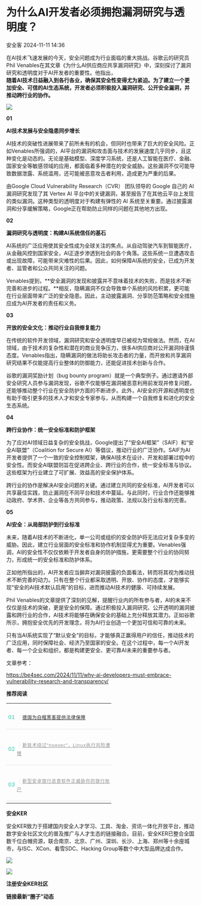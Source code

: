 #  为什么AI开发者必须拥抱漏洞研究与透明度？   
 安全客   2024-11-11 14:36  
  
在AI技术飞速发展的今天，安全问题成为行业面临的重大挑战。谷歌云的研究员Phil Venables在其文章《为什么AI供应商应共享漏洞研究》中，深刻探讨了漏洞研究和透明度对于AI开发者的重要性。他指出，  
**随着AI技术日益融入到各行各业，确保其安全性变得尤为紧迫。为了建立一个更加安全、可信的AI生态系统，开发者必须积极投入漏洞研究、公开安全漏洞，并推动跨行业的协作。**  
  
  
![](https://mmbiz.qpic.cn/sz_mmbiz_jpg/Ok4fxxCpBb7NElN0W1vCtOJ7IzzC67F7KR3LYw5SKxaTlmlEEV5gkYWrHkyZeC8iaUwDudupdQhwicXJSqd5XWlQ/640?wx_fmt=jpeg&from=appmsg "")  
  
  
**01**  
  
**AI技术发展与安全隐患同步增长**  
  
  
AI技术的突破性进展带来了前所未有的机会，但同时也带来了巨大的安全风险。正如Venables所强调的，AI平台的漏洞和攻击面与技术的发展速度几乎同步，且这种变化是动态的。无论是基础模型、深度学习系统，还是人工智能在医疗、金融、国家安全等敏感领域的应用，都面临着多种潜在的安全威胁。这些漏洞不仅可能导致数据泄露、系统滥用，还可能被恶意攻击者利用，造成更为严重的后果。  
  
  
由Google Cloud Vulnerability Research（CVR） 团队领导的 Google 自己的 AI 漏洞研究发现了其 Vertex AI 平台中的关键漏洞，甚至报告了在其他云平台上发现的类似漏洞。这种类型的透明度对于构建有弹性的 AI 系统至关重要。通过披露漏洞和分享缓解策略，Google正在帮助防止同样的问题在其他地方出现。  
  
  
**02**  
  
**漏洞研究与透明度：构建AI系统信任的基石**  
  
  
AI系统的广泛应用使其安全性成为全球关注的焦点。从自动驾驶汽车到智能医疗，从金融风控到国家安全，AI正逐步渗透到社会的各个角落。这些系统一旦遭遇攻击或出现故障，可能带来灾难性的后果。因此，如何保障AI系统的安全，已成为开发者、监管者和公众共同关注的问题。  
  
  
Venables提到，**安全漏洞的发现和披露并不意味着技术的失败，而是技术不断完善和进步的过程。**相反，隐瞒漏洞不仅会导致单个系统的风险积累，更可能在行业层面带来广泛的安全隐患。因此，主动披露漏洞、分享防范策略和安全措施应成为AI开发者的责任和义务。  
  
  
**03**  
  
**开放的安全文化：推动行业自我修复能力**  
  
  
在传统的软件开发领域，漏洞研究和安全透明度早已被视为常规做法。然而，在AI领域，由于技术的复杂性和潜在的商业竞争压力，很多AI供应商对公开漏洞持谨慎态度。Venables指出，隐瞒漏洞的做法将助长攻击者的力量，而开放和共享漏洞研究结果不仅能提高行业整体的防御能力，还能促进技术创新与合作。  
  
  
谷歌的漏洞奖励计划（bug bounty program）就是一个典型例子。通过邀请外部安全研究人员参与漏洞发现，谷歌不仅能够在漏洞被恶意利用前发现并修复问题，还能够推动整个行业在安全防护方面的不断进步。此外，AI安全的开源和透明度也有助于吸引更多的技术人才和安全专家参与，从而构建一个自我修复和进化的安全生态系统。  
  
  
**04**  
  
**跨行业协作：统一安全标准和防护框架**  
  
  
为了应对AI领域日益复杂的安全挑战，Google提出了“安全AI框架”（SAIF）和“安全AI联盟”（Coalition for Secure AI）等倡议，推动行业的广泛协作。SAIF为AI开发者提供了一个一致的安全控制框架，确保AI技术在设计、开发和部署过程中的安全性。而安全AI联盟则旨在促进跨企业、跨行业的合作，统一安全标准与协议。这些框架为行业建立了可扩展、效益高的安全保护体系。  
  
  
跨行业的协作是解决AI安全问题的关键。通过建立共同的安全标准，AI开发者可以共享最佳实践，防止漏洞在不同平台和技术中蔓延。与此同时，行业合作还能够推动政府、学术界、企业等各方共同参与，推动政策、法规以及行业标准的完善。  
  
  
**05**  
  
**AI安全：从局部防护到行业标准**  
  
  
未来，随着AI技术的不断进化，单一公司或组织的安全防护将无法应对复杂多变的威胁。因此，建立行业层面的安全标准和协作机制显得尤为重要。Venables强调，AI的安全性不仅仅依赖于开发者自身的防护措施，更需要整个行业的协同努力，形成统一的安全标准和防护体系。  
  
  
正如他所指出的，AI开发者应当摒弃对漏洞披露的负面看法，转而将其视为推动技术不断完善的动力。只有在整个行业都采取透明、开放、协作的态度，才能够实现“安全的AI技术默认启用”的目标，进而推动AI技术的健康、可持续发展。  
  
  
Phil Venables的文章提供了深刻的见解，提醒行业内的所有参与者，AI的未来不仅仅是技术的突破，更是安全的保障。通过积极投入漏洞研究、公开透明的漏洞披露和跨行业的合作，AI技术将能够在确保安全的基础上充分释放其潜力。正如谷歌所示，拥抱安全优先的开发理念，将为AI行业创造一个更加可信和可靠的未来。  
  
  
只有当AI系统实现了“默认安全”的目标，才能够真正赢得用户的信任，推动技术的广泛应用，同时保障社会、经济乃至国家的安全。在这个过程中，每一个AI开发者、每一个企业和组织，都是构建更安全、更可靠AI未来的重要参与者。  
  
  
  
文章参考：  
  
https://be4sec.com/2024/11/11/why-ai-developers-must-embrace-vulnerability-research-and-transparency/  
  
  
**推荐阅读**  
  
  
  
  
  
<table><tbody><tr opera-tn-ra-comp="_$.pages:0.layers:0.comps:19.classicTable1:0"><td colspan="1" rowspan="1" opera-tn-ra-cell="_$.pages:0.layers:0.comps:19.classicTable1:0.td@@0" style="border-color: rgb(62, 62, 62);border-style: none;padding: 0px;" width="100.0000%"><section><section style="display: flex;flex-flow: row;margin-top: 10px;margin-right: 0%;margin-left: 0%;justify-content: flex-start;"><section style="display: inline-block;vertical-align: middle;width: auto;min-width: 10%;height: auto;flex: 0 0 auto;align-self: center;box-shadow: rgb(0, 0, 0) 0px 0px 0px;"><section style="font-size: 14px;color: rgb(115, 215, 200);line-height: 1;letter-spacing: 0px;text-align: center;"><p><strong>01</strong></p></section></section><section style="display: inline-block;vertical-align: middle;width: auto;flex: 100 100 0%;align-self: center;height: auto;"><section style="font-size: 14px;letter-spacing: 1px;line-height: 1.8;color: rgb(140, 140, 140);"><p style=""><span style="color: rgb(224, 224, 224);">｜</span><a target="_blank" href="http://mp.weixin.qq.com/s?__biz=MzA5ODA0NDE2MA==&amp;mid=2649787203&amp;idx=1&amp;sn=ff09fa6eb442d0516eabd906be8abd58&amp;chksm=8893bb2cbfe4323a3cd07a60f5245d38eb8e2bf6db1e4f020b5da90071dc47d558fd0008fe35&amp;scene=21#wechat_redirect" textvalue="德国为白帽黑客提供法律保障" linktype="text" imgurl="" imgdata="null" data-itemshowtype="0" tab="innerlink" data-linktype="2"><span style="font-size: 12px;">德国为白帽黑客提供法律保障</span></a><span style="font-size: 12px;"></span></p></section></section></section><section style="margin: 5px 0%;"><section style="background-color: rgb(224, 224, 224);height: 1px;"><svg viewBox="0 0 1 1" style="float:left;line-height:0;width:0;vertical-align:top;"></svg></section></section></section></td></tr><tr opera-tn-ra-comp="_$.pages:0.layers:0.comps:19.classicTable1:1"><td colspan="1" rowspan="1" opera-tn-ra-cell="_$.pages:0.layers:0.comps:19.classicTable1:1.td@@0" style="border-color: rgb(62, 62, 62);border-style: none;padding: 0px;" width="100.0000%"><section><section style="display: flex;flex-flow: row;margin-top: 10px;margin-right: 0%;margin-left: 0%;justify-content: flex-start;"><section style="display: inline-block;vertical-align: middle;width: auto;min-width: 10%;height: auto;flex: 0 0 auto;align-self: center;"><section style="font-size: 14px;color: rgb(115, 215, 200);line-height: 1;letter-spacing: 0px;text-align: center;"><p><strong>02</strong></p></section></section><section style="display: inline-block;vertical-align: middle;width: auto;flex: 100 100 0%;align-self: center;height: auto;"><section style="font-size: 14px;letter-spacing: 1px;line-height: 1.8;color: rgb(140, 140, 140);"><p style=""><span style="color: rgb(224, 224, 224);">｜</span><span style="font-size: 12px;"><a target="_blank" href="http://mp.weixin.qq.com/s?__biz=MzA5ODA0NDE2MA==&amp;mid=2649787042&amp;idx=1&amp;sn=9ff9664f254d1077000edf4df5aeb18b&amp;chksm=8893bacdbfe433dbddfdff5e5b5ff909029b141c9c1b7ddb9543066891e251c28569991008e3&amp;scene=21#wechat_redirect" textvalue="Linux系统安全告急：新技术绕过“noexec”，任意代码执行风险激增" linktype="text" imgurl="" imgdata="null" data-itemshowtype="0" tab="innerlink" data-linktype="2" hasload="1" style="outline: 0px;color: var(--weui-LINK);cursor: default;font-family: &#34;PingFang SC&#34;, system-ui, -apple-system, BlinkMacSystemFont, &#34;Helvetica Neue&#34;, &#34;Hiragino Sans GB&#34;, &#34;Microsoft YaHei UI&#34;, &#34;Microsoft YaHei&#34;, Arial, sans-serif;font-size: 12px;letter-spacing: 1px;background-color: rgb(255, 255, 255);">新技术绕过“noexec”，Linux执行风险激增</a></span></p></section></section></section><section style="margin: 5px 0%;"><section style="background-color: rgb(224, 224, 224);height: 1px;"><svg viewBox="0 0 1 1" style="float:left;line-height:0;width:0;vertical-align:top;"></svg></section></section></section></td></tr><tr opera-tn-ra-comp="_$.pages:0.layers:0.comps:19.classicTable1:2"><td colspan="1" rowspan="1" opera-tn-ra-cell="_$.pages:0.layers:0.comps:19.classicTable1:2.td@@0" style="border-color: rgb(62, 62, 62);border-style: none;padding: 0px;" width="100.0000%"><section><section style="display: flex;flex-flow: row;margin-top: 10px;margin-right: 0%;margin-left: 0%;justify-content: flex-start;"><section style="display: inline-block;vertical-align: middle;width: auto;min-width: 10%;height: auto;flex: 0 0 auto;align-self: center;"><section style="font-size: 14px;color: rgb(115, 215, 200);line-height: 1;letter-spacing: 0px;text-align: center;"><p><strong>03</strong></p></section></section><section style="display: inline-block;vertical-align: middle;width: auto;flex: 100 100 0%;align-self: center;height: auto;"><section style="font-size: 14px;letter-spacing: 1px;line-height: 1.8;color: rgb(140, 140, 140);"><p style=""><span style="color: rgb(224, 224, 224);">｜</span><span style="font-size: 12px;"><a target="_blank" href="http://mp.weixin.qq.com/s?__biz=MzA5ODA0NDE2MA==&amp;mid=2649787195&amp;idx=1&amp;sn=468e883a576ce1c03ef9c7e8bed70020&amp;chksm=8893bb54bfe432424472f055edcd5b27b096e994672846a0cd7efa41aa44c6c0c3349ac78fb9&amp;scene=21#wechat_redirect" textvalue="新型安卓银行恶意软件正威胁你的银行账户" linktype="text" imgurl="" imgdata="null" data-itemshowtype="0" tab="innerlink" data-linktype="2" hasload="1" style="outline: 0px;color: var(--weui-LINK);cursor: default;font-family: &#34;PingFang SC&#34;, system-ui, -apple-system, BlinkMacSystemFont, &#34;Helvetica Neue&#34;, &#34;Hiragino Sans GB&#34;, &#34;Microsoft YaHei UI&#34;, &#34;Microsoft YaHei&#34;, Arial, sans-serif;font-size: 14px;letter-spacing: 1px;background-color: rgb(255, 255, 255);"><span style="-webkit-tap-highlight-color: transparent;outline: 0px;font-size: 12px;text-indent: 0em;">新型安卓银行恶意软件正威胁你的银行账户</span></a></span></p></section></section></section><section style="margin: 5px 0%;"><section style="background-color: rgb(224, 224, 224);height: 1px;"><svg viewBox="0 0 1 1" style="float:left;line-height:0;width:0;vertical-align:top;"></svg></section></section></section></td></tr></tbody></table>  
  
  
**安全KER**  
  
  
安全KER致力于搭建国内安全人才学习、工具、淘金、资讯一体化开放平台，推动数字安全社区文化的普及推广与人才生态的链接融合。目前，安全KER已整合全国数千位白帽资源，联合南京、北京、广州、深圳、长沙、上海、郑州等十余座城市，与ISC、XCon、看雪SDC、Hacking Group等数个中大型品牌达成合作。  
  
![](https://mmbiz.qpic.cn/sz_mmbiz_png/Ok4fxxCpBb7NElN0W1vCtOJ7IzzC67F71B5keicdTZ5IxaiaHFXcHib3ua4vBokuWsqex2SD7sicnFsUIcHchumBFg/640?wx_fmt=png&from=appmsg "")  
  
![](https://mmbiz.qpic.cn/sz_mmbiz_png/Ok4fxxCpBb7NElN0W1vCtOJ7IzzC67F78OFN2N52rUIAM0h0qWicWfoX0K4Z2rmrreabfJPngTeO4fTefUKEoCQ/640?wx_fmt=png&from=appmsg "")  
  
**注册安全KER社区**  
  
**链接最新“圈子”动态**  
  
